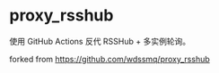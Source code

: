 # proxy_rsshub

使用 GitHub Actions 反代 RSSHub + 多实例轮询。

forked from https://github.com/wdssmq/proxy_rsshub
